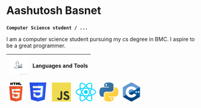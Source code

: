 # Aashutosh Basnet

**`Computer Science student / ... `**


I am a computer science student pursuing my cs degree in BMC. I aspire to be a great programmer.

| <img src="./logos/skills.jpg" height="50" > | Languages and Tools |
|---|---|




<p float="left">
  <img src="./logos/HTML5.svg" height="50" />&nbsp;
  <img src="./logos/css3.svg" height="50" /> &nbsp;
  <img src="./logos/JavaScript.png" height="50" /> &nbsp;
  <img src="./logos/react.png" height="50"  />&nbsp;
  <img src="./logos/python.png" height="50" /> &nbsp;
  <img src="./logos/cpp.png" height="50" />&nbsp;
</p>


